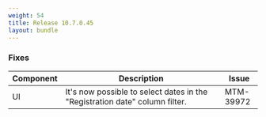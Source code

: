 ```yaml
---
weight: 54
title: Release 10.7.0.45
layout: bundle
---
```


<!--includes releases 10.7.0.44 - 10.7.0.45-->

### Fixes

<div><table ><colgroup>
<col style="width: 15%;"><col style="width: 70%;"><col style="width: 15%;"></colgroup>
<thead><tr>
<th>
Component</th>
<th>
Description</th>
<th>
Issue</th>
</tr>
</thead><tbody>

<tr>
<td>
UI</td>
<td > It's now possible to select dates in the "Registration date" column filter.</td>
<td>
MTM-39972</td>
</tr>

</tbody></table></div>
